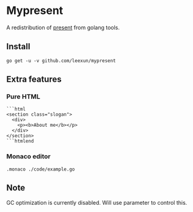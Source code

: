 # Mypresent

A redistribution of [present](https://github.com/golang/tools) from golang tools.

## Install

```
go get -u -v github.com/leexun/mypresent
```

## Extra features

### Pure HTML

```
```html
<section class="slogan">
  <div>
    <p><b>About me</b></p>
  </div>
</section>
```htmlend
```

### Monaco editor

```
.monaco ./code/example.go
```

## Note

GC optimization is currently disabled. Will use parameter to control this.